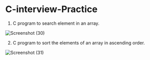 # C-interview-Practice
1) C program to search element in an array.

![Screenshot (30)](https://user-images.githubusercontent.com/107561275/213923613-f96d668e-8162-476b-9521-9b6b601e8b55.png)

2) C program to sort the elements of an array in ascending
order.

![Screenshot (31)](https://user-images.githubusercontent.com/107561275/213925186-25e97215-15ec-46e8-a083-9cef5467e406.png)

